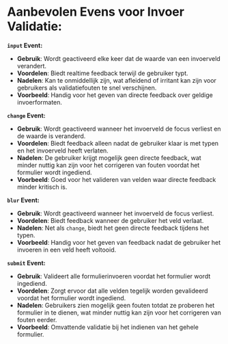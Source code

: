 # Aanbevolen Evens voor Invoer Validatie:

**`input` Event:**

- **Gebruik**: Wordt geactiveerd elke keer dat de waarde van een invoerveld verandert.
- **Voordelen**: Biedt realtime feedback terwijl de gebruiker typt.
- **Nadelen**: Kan te onmiddellijk zijn, wat afleidend of irritant kan zijn voor gebruikers als validatiefouten te snel verschijnen.
- **Voorbeeld**: Handig voor het geven van directe feedback over geldige invoerformaten.

**`change` Event:**

- **Gebruik**: Wordt geactiveerd wanneer het invoerveld de focus verliest en de waarde is veranderd.
- **Voordelen**: Biedt feedback alleen nadat de gebruiker klaar is met typen en het invoerveld heeft verlaten.
- **Nadelen**: De gebruiker krijgt mogelijk geen directe feedback, wat minder nuttig kan zijn voor het corrigeren van fouten voordat het formulier wordt ingediend.
- **Voorbeeld**: Goed voor het valideren van velden waar directe feedback minder kritisch is.

**`blur` Event:**

- **Gebruik**: Wordt geactiveerd wanneer het invoerveld de focus verliest.
- **Voordelen**: Biedt feedback wanneer de gebruiker het veld verlaat.
- **Nadelen**: Net als `change`, biedt het geen directe feedback tijdens het typen.
- **Voorbeeld**: Handig voor het geven van feedback nadat de gebruiker het invoeren in een veld heeft voltooid.

**`submit` Event:**

- **Gebruik**: Valideert alle formulierinvoeren voordat het formulier wordt ingediend.
- **Voordelen**: Zorgt ervoor dat alle velden tegelijk worden gevalideerd voordat het formulier wordt ingediend.
- **Nadelen**: Gebruikers zien mogelijk geen fouten totdat ze proberen het formulier in te dienen, wat minder nuttig kan zijn voor het corrigeren van fouten eerder.
- **Voorbeeld**: Omvattende validatie bij het indienen van het gehele formulier.
